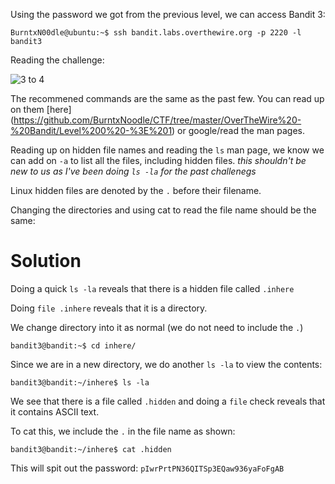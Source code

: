 Using the password we got from the previous level, we can access Bandit 3:
```
BurntxN00dle@ubuntu:~$ ssh bandit.labs.overthewire.org -p 2220 -l bandit3
```

Reading the challenge:

![3 to 4](https://user-images.githubusercontent.com/41026969/50001204-1f354080-ff6a-11e8-978a-917958241c8e.png)

The recommened commands are the same as the past few. You can read up on them [here] (https://github.com/BurntxNoodle/CTF/tree/master/OverTheWire%20-%20Bandit/Level%200%20-%3E%201) or google/read the man pages.

Reading up on hidden file names and reading the ```ls``` man page, we know we can add on ```-a``` to list all the 
files, including hidden files. *this shouldn't be new to us as I've been doing ```ls -la``` for the past challenegs*

Linux hidden files are denoted by the ```.``` before their filename. 

Changing the directories and using cat to read the file name should be the same:

# Solution

Doing a quick ```ls -la``` reveals that there is a hidden file called ```.inhere``` 

Doing ```file .inhere``` reveals that it is a directory.

We change directory into it as normal (we do not need to include the ```.```)
```
bandit3@bandit:~$ cd inhere/
```

Since we are in a new directory, we do another ```ls -la``` to view the contents:
```
bandit3@bandit:~/inhere$ ls -la
```

We see that there is a file called ```.hidden``` and doing a ```file``` check reveals that it contains ASCII text.

To cat this, we include the ```.``` in the file name as shown:
```
bandit3@bandit:~/inhere$ cat .hidden 
```

This will spit out the password: ```pIwrPrtPN36QITSp3EQaw936yaFoFgAB```





